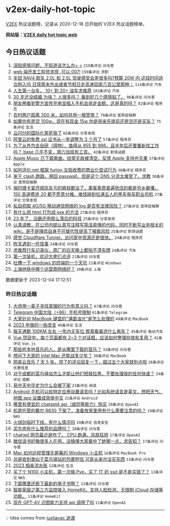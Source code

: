 # v2ex-daily-hot-topic

[V2EX](https://www.v2ex.com/) 热议话题榜，记录从 2020-12-18 日开始的 V2EX 热议话题榜单。

**网站版：[V2EX daily hot topic web](https://boojack.github.io/v2ex-daily-hot-topic-web/)**

## 今日热议话题

<!-- TODAY BEGIN -->

1. [深陷感情问题，不知道该怎么办= =](https://www.v2ex.com/t/997393) `219条评论` `问与答`
1. [web 端开发工程师求捞, 可以 007!](https://www.v2ex.com/t/997381) `159条评论` `求职`
1. [丰田 RAV4 款车 2.0L 和 2.5L 驾驶感受会差很多吗?预算 20W 内 这段时间适合购入吗 日常周末外出或者节假日走高速回家几百公里那种；](https://www.v2ex.com/t/997377) `114条评论` `汽车`
1. [人生第一台车， 10+ 到 20+ 油车求推荐](https://www.v2ex.com/t/997415) `103条评论` `汽车`
1. [30 岁还没结婚 为啥？ 人很多吗？ 看到好几个感情贴了。](https://www.v2ex.com/t/997477) `96条评论` `问与答`
1. [朋友圈看到警方宣传充电宝插入手机会盗走金额，这是真的吗？](https://www.v2ex.com/t/997423) `82条评论` `程序员`
1. [农村两户距离 300 米，如何共用一根宽带？](https://www.v2ex.com/t/997456) `79条评论` `宽带症候群`
1. [如果你有房贷 100w，现在有现金 15w 你是用来先提前还房贷还是买车？](https://www.v2ex.com/t/997559) `75条评论` `生活`
1. [云闪付的国际化笑死我了](https://www.v2ex.com/t/997383) `65条评论` `分享发现`
1. [阿里云的免费 ssl 证书从一年调整为 3 个月了](https://www.v2ex.com/t/997408) `57条评论` `程序员`
1. [为了从外包去自研（得物），值得从 955 到 996，且半年后还要重新找工作吗？ base 几乎不变，周六加班有工资。](https://www.v2ex.com/t/997571) `42条评论` `职场话题`
1. [Apple Music 已下载歌曲，经常无故被清空，反馈 Apple 支持也无果](https://www.v2ex.com/t/997361) `37条评论` `Apple`
1. [如何评价.net 框架 furion 文档收费的商业化尝试行为](https://www.v2ex.com/t/997411) `30条评论` `程序员`
1. [鉴于 clash 跑路，用回 passwall，但是这个 DNS 分流太难受了，求教](https://www.v2ex.com/t/997373) `30条评论` `宽带症候群`
1. [保时捷卡宴开顺风车亏的裤衩都没了，乘客素质普遍低住的都是穷乡僻壤， 150 高速费连 20 都不愿意分摊。难怪碰到拉满五人的黑车电车职业司机](https://www.v2ex.com/t/997510) `27条评论` `分享发现`
1. [私自抓取 4G/5G 移动通信网络的 log 是否有法律风险？](https://www.v2ex.com/t/997446) `27条评论` `宽带症候群`
1. [有什么把 html 打包成 exe 的方法](https://www.v2ex.com/t/997379) `27条评论` `程序员`
1. [23 年了，浴霸还用那么落后的科技](https://www.v2ex.com/t/997441) `25条评论` `分享发现`
1. [认真请教，在公司内部认真写注释写简洁易懂的代码，同时不断写业务相关的 wiki，是不是降低自身不可替代性提高了被裁风险](https://www.v2ex.com/t/997433) `25条评论` `职场话题`
1. [感觉 Cloudflare Tunnel，访问家中资源还是很快。](https://www.v2ex.com/t/997519) `24条评论` `程序员`
1. [昨天遇到一件怪事](https://www.v2ex.com/t/997435) `24条评论` `问与答`
1. [求推荐行车记录仪，原厂的白天晚上都拍不清车牌](https://www.v2ex.com/t/997387) `24条评论` `汽车`
1. [第一次装机，欢迎大佬们点评](https://www.v2ex.com/t/997517) `21条评论` `问与答`
1. [吐槽一下 windows 的终端的一个天坑](https://www.v2ex.com/t/997469) `21条评论` `Windows`
1. [上海地铁中哪个运营商网络好？](https://www.v2ex.com/t/997367) `20条评论` `上海`

数据更新于 2023-12-04 17:12:51

<!-- TODAY END -->

### 昨日热议话题

<!-- YESTERDAY BEGIN -->

1. [大师用一辈子寻找真理的行为有意义吗？](https://www.v2ex.com/t/997241) `67条评论` `问与答`
1. [Telegram 中国大陆（+86）手机号限制](https://www.v2ex.com/t/997237) `61条评论` `Telegram`
1. [大家针对 MacBook 键盘的“满面油光”是怎么处理的](https://www.v2ex.com/t/997206) `49条评论` `MacBook`
1. [2023 年做的一些改变](https://www.v2ex.com/t/997199) `46条评论` `生活`
1. [每天通勤 100KM 左右 一年内无车位 帮我看看选什么电车？](https://www.v2ex.com/t/997261) `45条评论` `电动汽车`
1. [Vue 项目中，每个页面都有 2~3 个对话框，应该如何整理存放和复用？](https://www.v2ex.com/t/997210) `41条评论` `Vue.js`
1. [那些听本地音乐的人，是从哪里下载的音乐？](https://www.v2ex.com/t/997213) `32条评论` `问与答`
1. [想问下大家的 Intel Mac 还能战多少年？](https://www.v2ex.com/t/997243) `30条评论` `MacBook`
1. [网易云音乐 7 天 5 张，领了的评论回复一下，超过五个大家就别点啦](https://www.v2ex.com/t/997197) `26条评论` `优惠信息`
1. [对于成都的菜鸟驿站怎么才能让他们把我拉黑，不要处理我的任何快递？](https://www.v2ex.com/t/997258) `24条评论` `成都`
1. [易中天中华史为什么会被下架](https://www.v2ex.com/t/997216) `23条评论` `阅读`
1. [Android 手机可以给特定应用设置语言吗？比如系统语言是英文，想把天气、地图 app 设置成简体中文](https://www.v2ex.com/t/997299) `21条评论` `Android`
1. [哪里有便宜的 chatgpt4 api（或同等能力）购买](https://www.v2ex.com/t/997292) `20条评论` `OpenAI`
1. [机房托管的戴尔 R630 下架了，准备放家里用有什么需要注意的吗？](https://www.v2ex.com/t/997335) `19条评论` `NAS`
1. [火绒剑临时下线，有什么情况吗](https://www.v2ex.com/t/997262) `19条评论` `信息安全`
1. [买牛肉有什么推荐的品牌吗？](https://www.v2ex.com/t/997282) `18条评论` `问与答`
1. [chatgpt 网页最近是咋了， CPU 跑满，风扇狂转](https://www.v2ex.com/t/997321) `17条评论` `OpenAI`
1. [微信读书好像很多人在用，没搞懂大家看中了她哪一点，求告知？](https://www.v2ex.com/t/997311) `17条评论` `问与答`
1. [Mac 如何远程管理无屏幕的 Windows 小主机](https://www.v2ex.com/t/997274) `16条评论` `MacBook Pro`
1. [总是收到类似于菜鸟驿站的包裹短信 可是从来也没买东西](https://www.v2ex.com/t/997251) `13条评论` `问与答`
1. [2023 相亲流水账](https://www.v2ex.com/t/997327) `12条评论` `生活`
1. [买了个 N100 小主机，第一次搞 Pve，买了 1T 的 ssd 是不是买错了？](https://www.v2ex.com/t/997273) `12条评论` `NAS`
1. [下载哪里还能下最新的电子书啊？](https://www.v2ex.com/t/997214) `12条评论` `问与答`
1. [智能家居之第三方监控接入 HomeKit，支持人脸检测、无限制 iCloud 存储等功能。](https://www.v2ex.com/t/997325) `11条评论` `HomeKit`
1. [现在 GPT-4V 识图能力支持 api 调用了吗](https://www.v2ex.com/t/997283) `11条评论` `OpenAI`

<!-- YESTERDAY END -->

---

💡 Idea comes from [justjavac 迷渡](https://github.com/justjavac/)
